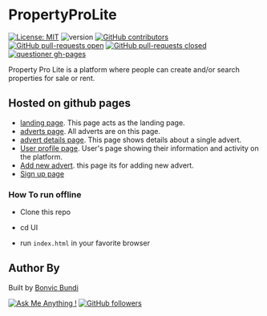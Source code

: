 # PropertyProLite
[![License: MIT](https://img.shields.io/badge/License-MIT-yellow.svg)](https://github.com/b0nbon1/PropertyProLite/blob/gh-pages/LICENSE) ![version](https://img.shields.io/badge/version-1.0-blue.svg) [![GitHub contributors](https://img.shields.io/github/contributors/b0nbon1/PropertyProLite.svg)](https://github.com/b0nbon1/PropertyProLite/graphs/contributors) [![GitHub pull-requests open](https://img.shields.io/github/issues-pr/b0nbon1/PropertyProLite.svg)](https://github.com/b0nbon1/PropertyProLite/issues) [![GitHub pull-requests closed](https://img.shields.io/github/issues-pr-closed/b0nbon1/PropertyProLite.svg)](https://github.com/b0nbon1/PropertyProLite/pulls?q=is%3Apr+is%3Aclosed) [![questioner gh-pages](https://img.shields.io/website-up-down-green-red/http/shields.io.svg)](https://b0nbon1.github.io/PropertyProLite/UI)

Property Pro Lite is a platform where people can create and/or search properties for sale or rent.

## Hosted on github pages

* [landing page](https://b0nbon1.github.io/PropertyProLite/UI/). This page acts as the landing page.
* [adverts page](https://b0nbon1.github.io/PropertyProLite/UI/home/). All adverts are on this page.
* [advert details page](https://b0nbon1.github.io/PropertyProLite/UI/advert). This page shows details about a single advert.
* [User profile page](https://b0nbon1.github.io/PropertyProLite/UI/account). User's page showing their information and activity on the platform.
* [Add new advert](https://b0nbon1.github.io/PropertyProLite/UI/post). this page its for adding new advert.
* [Sign up page](https://b0nbon1.github.io/PropertyProLite/UI/register)

### How To run offline

* Clone this repo

* cd UI

* run `index.html` in your favorite browser

## Author By

Built by [Bonvic Bundi](https://github.com/b0nbon1)

[![Ask Me Anything !](https://img.shields.io/badge/Ask%20me-anything-1abc9c.svg)](https://twitter.com/Bonvic7) [![GitHub followers](https://img.shields.io/github/followers/b0nbon1.svg?style=social&label=Follow&maxAge=2592000)](https://github.com/b0nbon1?tab=followers)
